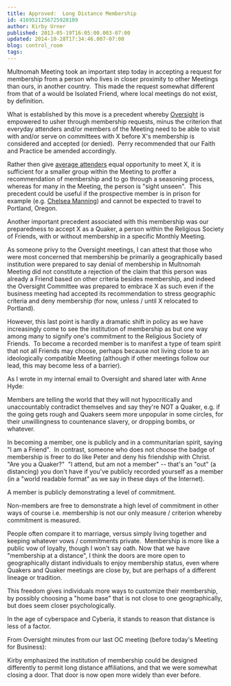 ```yaml
---
title: Approved:  Long Distance Membership
id: 4169521256725928109
author: Kirby Urner
published: 2013-05-19T16:05:00.003-07:00
updated: 2014-10-28T17:34:46.007-07:00
blog: control_room
tags: 
---
```


Multnomah Meeting took an important step today in accepting a request for membership from a person who lives in closer proximity to other Meetings than ours, in another country.  This made the request somewhat different from that of a would be Isolated Friend, where local meetings do not exist, by definition.

What is established by this move is a precedent whereby [Oversight](http://worldgame.blogspot.com/2012/03/considering-nomenclature.html) is empowered to usher through membership requests, minus the criterion that everyday attenders and/or members of the Meeting need to be able to visit with and/or serve on committees with X before X's membership is considered and accepted (or denied).  Perry recommended that our Faith and Practice be amended accordingly.

Rather then give [average attenders](http://worldgame.blogspot.com/2012/09/attenders-to-spirit.html) equal opportunity to meet X, it is sufficient for a smaller group within the Meeting to proffer a recommendation of membership and to go through a seasoning process, whereas for many in the Meeting, the person is "sight unseen".  This precedent could be useful if the prospective member is in prison for example (e.g. [Chelsea Manning](http://www.chelseamanning.org/)) and cannot be expected to travel to Portland, Oregon.

Another important precedent associated with this membership was our preparedness to accept X as a Quaker, a person within the Religious Society of Friends, with or without membership in a specific Monthly Meeting.

As someone privy to the Oversight meetings, I can attest that those who were most concerned that membership be primarily a geographically based institution were prepared to say denial of membership in Multnomah Meeting did not constitute a rejection of the claim that this person was already a Friend based on other criteria besides membership, and indeed the Oversight Committee was prepared to embrace X as such even if the business meeting had accepted its recommendation to stress geographic criteria and deny membership (for now, unless / until X relocated to Portland). 

However, this last point is hardly a dramatic shift in policy as we have increasingly come to see the institution of membership as but one way among many to signify one's commitment to the Religious Society of Friends.  To become a recorded member is to manifest a type of team spirit that not all Friends may choose, perhaps because not living close to an ideologically compatible Meeting (although if other meetings follow our lead, this may become less of a barrier).

As I wrote in my internal email to Oversight and shared later with Anne Hyde:

Members are telling the world that they 
will not hypocritically and unaccountably contradict themselves and say 
they're NOT a Quaker, e.g. if the going gets rough and Quakers seem more
 unpopular in some circles, for their unwillingness to countenance 
slavery, or dropping bombs, or whatever.

In becoming a member, one is publicly and in a communitarian spirit,
 saying "I am a Friend".  In contrast, someone who does not choose the 
badge of membership is freer to do like Peter and deny his friendship 
with Christ.  "Are you a Quaker?"  "I attend, but am not a member" -- 
that's an "out" (a distancing) you don't have if you've publicly 
recorded yourself as a member (in a "world readable format" as we say in
 these days of the Internet).  

A member is publicly demonstrating a level of commitment.  

Non-members
 are free to demonstrate a high level of commitment in other ways of 
course i.e. membership is not our only measure / criterion whereby 
commitment is measured.

People often compare it to marriage, 
versus simply living together and keeping whatever vows / commitments 
private.  Membership is more like a public vow of loyalty, though I 
won't say oath.
Now that we have "membership at a distance", I think the doors are more open to geographically distant individuals to enjoy membership status, even where Quakers and Quaker meetings are close by, but are perhaps of a different lineage or tradition.

This freedom gives individuals more ways to customize their membership, by possibly choosing a "home base" that is not close to one geographically, but does seem closer psychologically.

In the age of cyberspace and Cyberia, it stands to reason that distance is less of a factor.

From Oversight minutes from our last OC meeting (before today's Meeting for Business):

Kirby emphasized the institution of membership could be designed differently to permit long distance affiliations, and that we were somewhat closing a door. 
That door is now open more widely than ever before.